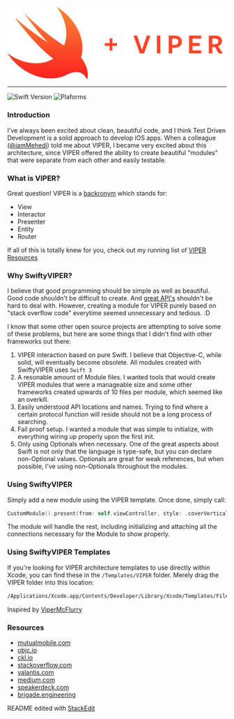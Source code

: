![Header](Assets/SwiftyVIPER.png)

---

![Swift Version](https://img.shields.io/badge/Swift-3.0-orange.svg)
![Plaforms](https://img.shields.io/badge/Platform-iOS-lightgrey.svg)

### Introduction

I've always been excited about clean, beautiful code, and I think Test Driven Development is a solid approach to develop iOS apps. When a colleague ([@iamMehedi](https://github.com/iamMehedi)) told me about VIPER, I became very excited about this architecture, since VIPER offered the ability to create beautiful "modules" that were separate from each other and easily testable.

### What is VIPER?

Great question! VIPER is a [backronym](https://en.wikipedia.org/wiki/Backronym) which stands for:

 - View
 - Interactor
 - Presenter
 - Entity
 - Router

If all of this is totally knew for you, check out my running list of [VIPER Resources](#resources)

### Why SwiftyVIPER?

I believe that good programming should be simple as well as beautiful. Good code shouldn't be difficult to create. And [great API's](https://youtu.be/qCdpTji8nxo?t=1m52s) shouldn't be hard to deal with. However, creating a module for VIPER purely based on "stack overflow code" everytime seemed unnecessary and tedious. :D

I know that some other open source projects are attempting to solve some of these problems, but here are some things that I didn't find with other frameworks out there:

 1. VIPER interaction based on pure Swift. I believe that Objective-C, while solid, will eventually become obsolete. All modules created with SwiftyVIPER uses `Swift 3`
 2. A resonable amount of Module files. I wanted tools that would create VIPER modules that were a manageable size and some other frameworks created upwards of 10 files per module, which seemed like an overkill.
 3. Easily understood API locations and names. Trying to find where a certain protocol function will reside should not be a long process of searching.
 4. Fail proof setup. I wanted a module that was simple to initialize, with everything wiring up properly upon the first init.
 5. Only using Optionals when necessary. One of the great aspects about Swift is not only that the language is type-safe, but you can declare non-Optional values. Optionals are great for weak references, but when possible, I've using non-Optionals throughout the modules.

### Using SwiftyVIPER

Simply add a new module using the VIPER template. Once done, simply call:

```swift
CustomModule().present(from: self.viewController, style: .coverVertical, completion: nil)
```

The module will handle the rest, including initializing and attaching all the connections necessary for the Module to show properly.

### Using SwiftyVIPER Templates

If you're looking for VIPER architecture templates to use directly within Xcode, you can find these in the `/Templates/VIPER` folder. Merely drag the VIPER folder into this location:

```bash
/Applications/Xcode.app/Contents/Developer/Library/Xcode/Templates/File Templates
```

Inspired by [ViperMcFlurry](https://github.com/rambler-digital-solutions/ViperMcFlurry)


### Resources

 - [mutualmobile.com](https://mutualmobile.com/posts/meet-viper-fast-agile-non-lethal-ios-architecture-framework)
 - [objc.io](https://www.objc.io/issues/13-architecture/viper/)
 - [ckl.io](https://www.ckl.io/blog/ios-project-architecture-using-viper/)
 - [stackoverflow.com](http://stackoverflow.com/questions/35132664/why-protocols-are-used-in-both-direction-in-viper-architecture-rather-than-in-on)
 - [yalantis.com](https://yalantis.com/blog/tree-of-models-as-an-alternative-app-architecture-model/)
 - [medium.com](https://medium.com/mobile-travel-technologies/architecting-mobile-apps-with-b-viper-modules-e94e277c8d68)
 - [speakerdeck.com](https://speakerdeck.com/sergigracia/clean-architecture-viper)
 - [brigade.engineering](https://brigade.engineering/brigades-experience-using-an-mvc-alternative-36ef1601a41f#.tezoetq87)

README edited with [StackEdit](https://stackedit.io/)
